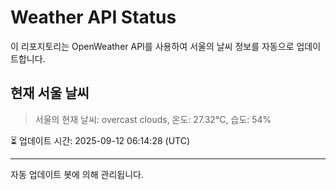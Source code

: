 
# Weather API Status

이 리포지토리는 OpenWeather API를 사용하여 서울의 날씨 정보를 자동으로 업데이트합니다.

## 현재 서울 날씨
> 서울의 현재 날씨: overcast clouds, 온도: 27.32°C, 습도: 54%

⏳ 업데이트 시간: 2025-09-12 06:14:28 (UTC)

---
자동 업데이트 봇에 의해 관리됩니다.
